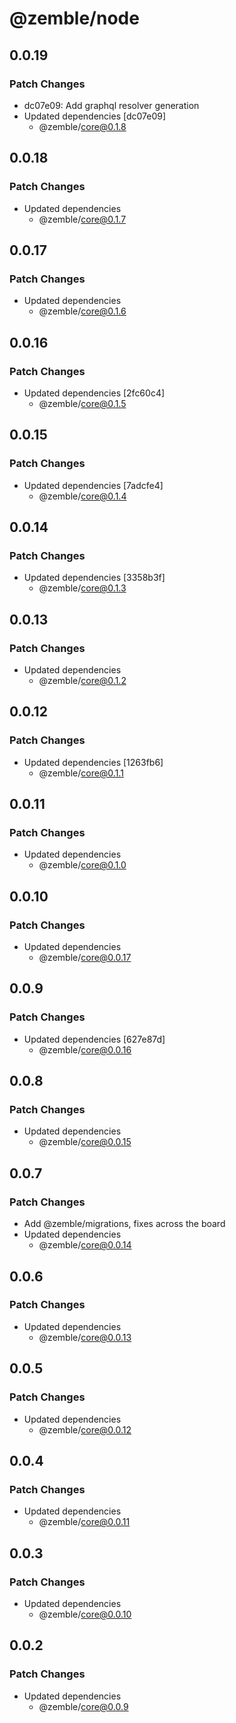 # @zemble/node

## 0.0.19

### Patch Changes

- dc07e09: Add graphql resolver generation
- Updated dependencies [dc07e09]
  - @zemble/core@0.1.8

## 0.0.18

### Patch Changes

- Updated dependencies
  - @zemble/core@0.1.7

## 0.0.17

### Patch Changes

- Updated dependencies
  - @zemble/core@0.1.6

## 0.0.16

### Patch Changes

- Updated dependencies [2fc60c4]
  - @zemble/core@0.1.5

## 0.0.15

### Patch Changes

- Updated dependencies [7adcfe4]
  - @zemble/core@0.1.4

## 0.0.14

### Patch Changes

- Updated dependencies [3358b3f]
  - @zemble/core@0.1.3

## 0.0.13

### Patch Changes

- Updated dependencies
  - @zemble/core@0.1.2

## 0.0.12

### Patch Changes

- Updated dependencies [1263fb6]
  - @zemble/core@0.1.1

## 0.0.11

### Patch Changes

- Updated dependencies
  - @zemble/core@0.1.0

## 0.0.10

### Patch Changes

- Updated dependencies
  - @zemble/core@0.0.17

## 0.0.9

### Patch Changes

- Updated dependencies [627e87d]
  - @zemble/core@0.0.16

## 0.0.8

### Patch Changes

- Updated dependencies
  - @zemble/core@0.0.15

## 0.0.7

### Patch Changes

- Add @zemble/migrations, fixes across the board
- Updated dependencies
  - @zemble/core@0.0.14

## 0.0.6

### Patch Changes

- Updated dependencies
  - @zemble/core@0.0.13

## 0.0.5

### Patch Changes

- Updated dependencies
  - @zemble/core@0.0.12

## 0.0.4

### Patch Changes

- Updated dependencies
  - @zemble/core@0.0.11

## 0.0.3

### Patch Changes

- Updated dependencies
  - @zemble/core@0.0.10

## 0.0.2

### Patch Changes

- Updated dependencies
  - @zemble/core@0.0.9
